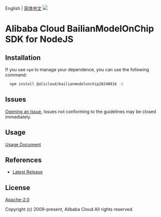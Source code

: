 English | [简体中文](README-CN.md)
![](https://aliyunsdk-pages.alicdn.com/icons/AlibabaCloud.svg)

# Alibaba Cloud BailianModelOnChip SDK for NodeJS

## Installation
If you use `npm` to manage your dependence, you can use the following command:

```sh
  npm install @alicloud/bailianmodelonchip20240816 -S
```

## Issues
[Opening an Issue](https://github.com/aliyun/alibabacloud-typescript-sdk/issues/new), Issues not conforming to the guidelines may be closed immediately.

## Usage
[Usage Document](https://github.com/aliyun/alibabacloud-typescript-sdk/blob/master/docs/Usage-EN.md#quick-examples)

## References
* [Latest Release](https://github.com/aliyun/alibabacloud-typescript-sdk/)

## License
[Apache-2.0](http://www.apache.org/licenses/LICENSE-2.0)

Copyright (c) 2009-present, Alibaba Cloud All rights reserved.
